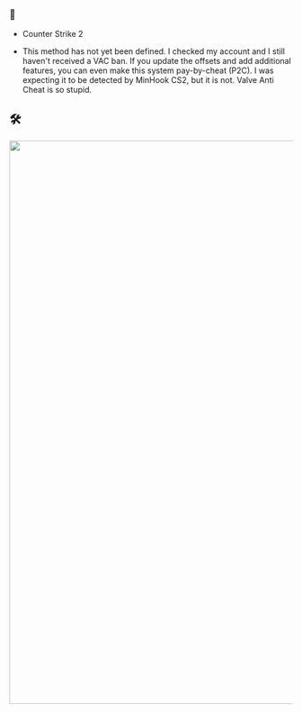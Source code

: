 
### 🧾

- Counter Strike 2

- This method has not yet been defined. I checked my account and I still haven't received a VAC ban. If you update the offsets and add additional features, you can even make this system pay-by-cheat (P2C). I was expecting it to be detected by MinHook CS2, but it is not. Valve Anti Cheat is so stupid.

## 🛠
<img width=1000 src="https://github.com/ReFo0/cs2-internal-glow/blob/ReFo/image.png">
